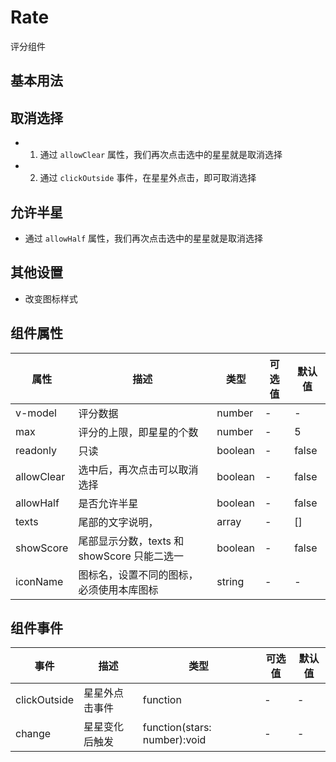 # Rate

评分组件

## 基本用法

<Rate />

## 取消选择

- 1. 通过 `allowClear` 属性，我们再次点击选中的星星就是取消选择
- 2. 通过 `clickOutside` 事件，在星星外点击，即可取消选择

<RateClear />

## 允许半星

- 通过 `allowHalf` 属性，我们再次点击选中的星星就是取消选择

<RateHalf />

## 其他设置

- 改变图标样式

<RateOther />

## 组件属性

| 属性       | 描述                                        | 类型    | 可选值 | 默认值 |
| ---------- | ------------------------------------------- | ------- | ------ | ------ |
| v-model    | 评分数据                                    | number  | -      | -      |
| max        | 评分的上限，即星星的个数                    | number  | -      | 5      |
| readonly   | 只读                                        | boolean | -      | false  |
| allowClear | 选中后，再次点击可以取消选择                | boolean | -      | false  |
| allowHalf  | 是否允许半星                                | boolean | -      | false  |
| texts      | 尾部的文字说明，                            | array   | -      | []     |
| showScore  | 尾部显示分数，texts 和 showScore 只能二选一 | boolean | -      | false  |
| iconName   | 图标名，设置不同的图标，必须使用本库图标    | string  | -      | -      |

## 组件事件

| 事件         | 描述           | 类型                         | 可选值 | 默认值 |
| ------------ | -------------- | ---------------------------- | ------ | ------ |
| clickOutside | 星星外点击事件 | function                     | -      | -      |
| change       | 星星变化后触发 | function(stars: number):void | -      | -      |
